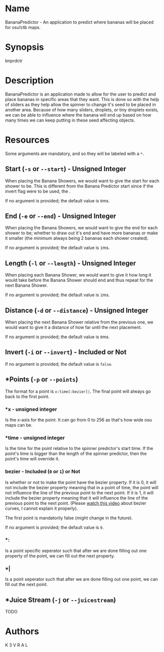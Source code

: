 # Name

BananaPredictor - An application to predict where bananas will be placed for osu!ctb maps.

# Synopsis

bnprdctr

# Description

BananaPredictor is an application made to allow for the user to predict and place bananas in specific areas that they want. This is done so with the help of sliders as they help allow the spinner to change it's seed to be placed in another area. Because of how many sliders, droplets, or tiny droplets exists, we can be able to influence where the banana will end up based on how many times we can keep putting in these seed affecting objects.

# Resources

Some arguments are mandatory, and so they will be labeled with a `*`.

## Start (`-s` or `--start`) - Unsigned Integer

When placing the Banana Showers, we would want to give the start for each shower to be. This is different from the Banana Predictor start since if the invert flag were to be used, the .

If no argument is provided; the default value is `0`ms.

## End (`-e` or `--end`) - Unsigned Integer

When placing the Banana Showers, we would want to give the end for each shower to be; whether to draw out it's end and have more bananas or make it smaller (the minimum always being 2 bananas each shower created).

If no argument is provided; the default value is `1`ms.

## Length (`-l` or `--length`) - Unsigned Integer

When placing each Banana Shower, we would want to give it how long it would take before the Banana Shower should end and thus repeat for the next Banana Shower.

If no argument is provided; the default value is `1`ms.

## Distance (`-d` or `--distance`) - Unsigned Integer

When placing the next Banana Shower relative from the previous one, we would want to give it a distance of how far until the next placement.

If no argument is provided; the default value is `0`ms.

## Invert (`-i` or `--invert`) - Included or Not

If no argument is provided; the default value is `false`.

## *Points (`-p` or `--points`)

The format for a point is `x:time[:bezier]|`. The final point will always go back to the first point.

### *x - unsigned integer

Is the x-axis for the point. It can go from 0 to 256 as that's how wide osu maps can be.

### *time - unsigned integer

Is the time for the point relative to the spinner predictor's start time. If the point's time is bigger than the length of the spinner predictor, then the point's time will override it.

### bezier - Included (`0` or `1`) or Not

Is whether or not to make the point have the bezier property. If it is 0, it will not include the bezier property meaning that in a point of time, the point will not influence the line of the previous point to the next point. If it is 1, it will include the bezier property meaning that it will influence the line of the previous point to the next point. (Please [watch this video](https://www.youtube.com/watch?v=pnYccz1Ha34) about bezier curves, I cannot explain it properly).

The first point is mandatorily false (might change in the future).

If no argument is provided; the default value is `0`.

### *:

Is a point specific seperator such that after we are done filling out one property of the point, we can fill out the next property.

### *|

Is a point seperator such that after we are done filling out one point, we can fill out the next point.

## *Juice Stream (`-j` or `--juicestream`)

TODO

# Authors

K 3 V R A L